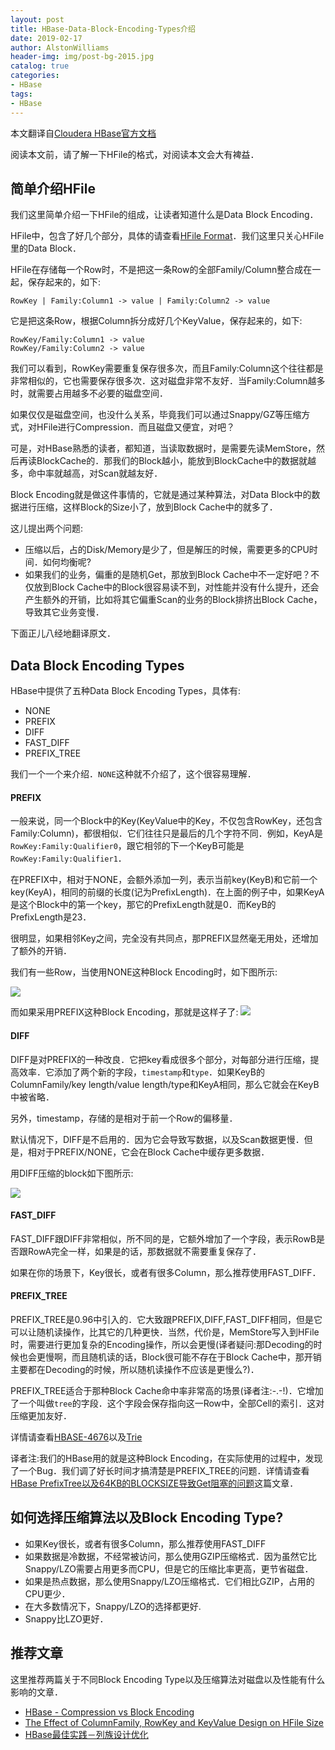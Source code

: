 ```yaml
---
layout: post
title: HBase-Data-Block-Encoding-Types介绍
date: 2019-02-17
author: AlstonWilliams
header-img: img/post-bg-2015.jpg
catalog: true
categories:
- HBase
tags:
- HBase
---
```

本文翻译自[Cloudera HBase官方文档](https://archive.cloudera.com/cdh5/cdh/5/hbase-0.98.6-cdh5.3.8/book/compression.html)

阅读本文前，请了解一下HFile的格式，对阅读本文会大有裨益．

## 简单介绍HFile

我们这里简单介绍一下HFile的组成，让读者知道什么是Data Block Encoding．

HFile中，包含了好几个部分，具体的请查看[HFile Format](https://blog.cloudera.com/blog/2012/06/hbase-io-hfile-input-output/)．我们这里只关心HFile里的Data Block．

HFile在存储每一个Row时，不是把这一条Row的全部Family/Column整合成在一起，保存起来的，如下:
~~~
RowKey | Family:Column1 -> value | Family:Column2 -> value
~~~

它是把这条Row，根据Column拆分成好几个KeyValue，保存起来的，如下:
~~~
RowKey/Family:Column1 -> value
RowKey/Family:Column2 -> value
~~~

我们可以看到，RowKey需要重复保存很多次，而且Family:Column这个往往都是非常相似的，它也需要保存很多次．这对磁盘非常不友好．当Family:Column越多时，就需要占用越多不必要的磁盘空间．

如果仅仅是磁盘空间，也没什么关系，毕竟我们可以通过Snappy/GZ等压缩方式，对HFile进行Compression．而且磁盘又便宜，对吧？

可是，对HBase熟悉的读者，都知道，当读取数据时，是需要先读MemStore，然后再读BlockCache的．那我们的Block越小，能放到BlockCache中的数据就越多，命中率就越高，对Scan就越友好．

Block Encoding就是做这件事情的，它就是通过某种算法，对Data Block中的数据进行压缩，这样Block的Size小了，放到Block Cache中的就多了．

这儿提出两个问题:
- 压缩以后，占的Disk/Memory是少了，但是解压的时候，需要更多的CPU时间．如何均衡呢?
- 如果我们的业务，偏重的是随机Get，那放到Block Cache中不一定好吧？不仅放到Block Cache中的Block很容易读不到，对性能并没有什么提升，还会产生额外的开销，比如将其它偏重Scan的业务的Block排挤出Block Cache，导致其它业务变慢．

下面正儿八经地翻译原文．

## Data Block Encoding Types

HBase中提供了五种Data Block Encoding Types，具体有:
- NONE
- PREFIX
- DIFF
- FAST_DIFF
- PREFIX_TREE

我们一个一个来介绍．`NONE`这种就不介绍了，这个很容易理解．

#### PREFIX

一般来说，同一个Block中的Key(KeyValue中的Key，不仅包含RowKey，还包含Family:Column)，都很相似．它们往往只是最后的几个字符不同．例如，KeyA是`RowKey:Family:Qualifier0`，跟它相邻的下一个KeyB可能是`RowKey:Family:Qualifier1`．

在PREFIX中，相对于NONE，会额外添加一列，表示当前key(KeyB)和它前一个key(KeyA)，相同的前缀的长度(记为PrefixLength)．在上面的例子中，如果KeyA是这个Block中的第一个key，那它的PrefixLength就是0．而KeyB的PrefixLength是23．

很明显，如果相邻Key之间，完全没有共同点，那PREFIX显然毫无用处，还增加了额外的开销．

我们有一些Row，当使用NONE这种Block Encoding时，如下图所示:

![](https://upload-images.jianshu.io/upload_images/4108852-6baa865851c7da42.png?imageMogr2/auto-orient/strip%7CimageView2/2/w/1240)

而如果采用PREFIX这种Block Encoding，那就是这样子了:
![](https://upload-images.jianshu.io/upload_images/4108852-3eb2951ddc883fc3.png?imageMogr2/auto-orient/strip%7CimageView2/2/w/1240)

#### DIFF

DIFF是对PREFIX的一种改良．它把key看成很多个部分，对每部分进行压缩，提高效率．它添加了两个新的字段，`timestamp`和`type`．如果KeyB的ColumnFamily/key length/value length/type和KeyA相同，那么它就会在KeyB中被省略．

另外，timestamp，存储的是相对于前一个Row的偏移量．

默认情况下，DIFF是不启用的．因为它会导致写数据，以及Scan数据更慢．但是，相对于PREFIX/NONE，它会在Block Cache中缓存更多数据．

用DIFF压缩的block如下图所示:

![](https://upload-images.jianshu.io/upload_images/4108852-c6f37db8472e647e.png?imageMogr2/auto-orient/strip%7CimageView2/2/w/1240)

#### FAST_DIFF

FAST_DIFF跟DIFF非常相似，所不同的是，它额外增加了一个字段，表示RowB是否跟RowA完全一样，如果是的话，那数据就不需要重复保存了．

如果在你的场景下，Key很长，或者有很多Column，那么推荐使用FAST_DIFF．

#### PREFIX_TREE

PREFIX_TREE是0.96中引入的．它大致跟PREFIX,DIFF,FAST_DIFF相同，但是它可以让随机读操作，比其它的几种更快．当然，代价是，MemStore写入到HFile时，需要进行更加复杂的Encoding操作，所以会更慢(译者疑问:那Decoding的时候也会更慢啊，而且随机读的话，Block很可能不存在于Block Cache中，那开销主要都在Decoding的时候，所以随机读操作不应该是更慢么?)．

PREFIX_TREE适合于那种Block Cache命中率非常高的场景(译者注:-.-!)．它增加了一个叫做`tree`的字段．这个字段会保存指向这一Row中，全部Cell的索引．这对压缩更加友好．

详情请查看[HBASE-4676](https://issues.apache.org/jira/browse/HBASE-4676)以及[Trie](http://en.wikipedia.org/wiki/Trie)

译者注:我们的HBase用的就是这种Block Encoding，在实际使用的过程中，发现了一个Bug．我们调了好长时间才搞清楚是PREFIX_TREE的问题．详情请查看[HBase PrefixTree以及64KB的BLOCKSIZE导致Get阻塞的问题](https://www.jianshu.com/p/a3a81a9d472c)这篇文章．

## 如何选择压缩算法以及Block Encoding Type?

- 如果Key很长，或者有很多Column，那么推荐使用FAST_DIFF
- 如果数据是冷数据，不经常被访问，那么使用GZIP压缩格式．因为虽然它比Snappy/LZO需要占用更多而CPU，但是它的压缩比率更高，更节省磁盘．
- 如果是热点数据，那么使用Snappy/LZO压缩格式．它们相比GZIP，占用的CPU更少．
- 在大多数情况下，Snappy/LZO的选择都更好.
- Snappy比LZO更好．

## 推荐文章

这里推荐两篇关于不同Block Encoding Type以及压缩算法对磁盘以及性能有什么影响的文章．
- [HBase - Compression vs Block Encoding](http://hadoop-hbase.blogspot.com/2016/02/hbase-compression-vs-blockencoding_17.html)
- [The Effect of ColumnFamily, RowKey and KeyValue Design on HFile Size](https://blogs.apache.org/hbase/entry/the_effect_of_columnfamily_rowkey)
- [HBase最佳实践－列族设计优化](https://blog.csdn.net/javastart/article/details/51820212)
